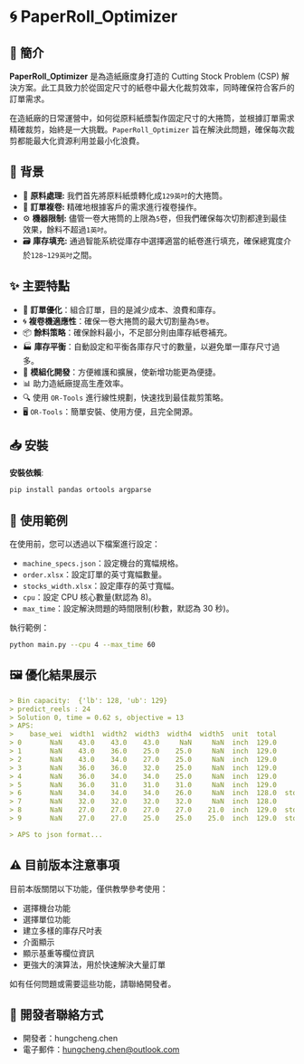 # 🌀 PaperRoll_Optimizer

## 🌟 簡介

**PaperRoll_Optimizer** 是為造紙廠度身打造的 Cutting Stock Problem (CSP) 解決方案。此工具致力於從固定尺寸的紙卷中最大化裁剪效率，同時確保符合客戶的訂單需求。

在造紙廠的日常運營中，如何從原料紙漿製作固定尺寸的大捲筒，並根據訂單需求精確裁剪，始終是一大挑戰。`PaperRoll_Optimizer` 旨在解決此問題，確保每次裁剪都能最大化資源利用並最小化浪費。

## 📘 背景

- 🌲 **原料處理:** 我們首先將原料紙漿轉化成`129英吋`的大捲筒。
- 📏 **訂單複卷:** 精確地根據客戶的需求進行複卷操作。
- ⚙️ **機器限制:** 儘管一卷大捲筒的上限為`5`卷，但我們確保每次切割都達到最佳效果，餘料不超過`1英吋`。
- 🗃️ **庫存填充:** 通過智能系統從庫存中選擇適當的紙卷進行填充，確保總寬度介於`128~129英吋`之間。

## ✨ 主要特點

- 📏 **訂單優化**：組合訂單，目的是減少成本、浪費和庫存。
- 🌀 **複卷機適應性**：確保一卷大捲筒的最大切割量為`5卷`。
- 📦 **餘料策略**：確保餘料最小，不足部分則由庫存紙卷補充。
- 🏭 **庫存平衡**：自動設定和平衡各庫存尺寸的數量，以避免單一庫存尺寸過多。
- 🧩 **模組化開發**：方便維護和擴展，使新增功能更為便捷。
- 📊 助力造紙廠提高生產效率。
- 🔍 使用 `OR-Tools` 進行線性規劃，快速找到最佳裁剪策略。
- 🖥️ `OR-Tools`：簡單安裝、使用方便，且完全開源。

## 📥 安裝

**安裝依賴**:
```bash
pip install pandas ortools argparse
```

## 📖 使用範例

在使用前，您可以透過以下檔案進行設定：

- `machine_specs.json`：設定機台的寬幅規格。
- `order.xlsx`：設定訂單的英寸寬幅數量。
- `stocks_width.xlsx`：設定庫存的英寸寬幅。
- `cpu`：設定 CPU 核心數量(默認為 8)。
- `max_time`：設定解決問題的時間限制(秒數，默認為 30 秒)。

執行範例：

```bash
python main.py --cpu 4 --max_time 60
```
## 🖼️ 優化結果展示

```markdown
> Bin capacity:  {'lb': 128, 'ub': 129}
> predict_reels : 24
> Solution 0, time = 0.62 s, objective = 13
> APS:
>    base_wei  width1  width2  width3  width4  width5  unit  total        remark  quantity
> 0       NaN    43.0    43.0    43.0     NaN     NaN  inch  129.0                       1
> 1       NaN    43.0    36.0    25.0    25.0     NaN  inch  129.0                       1
> 2       NaN    43.0    34.0    27.0    25.0     NaN  inch  129.0                       1
> 3       NaN    36.0    36.0    32.0    25.0     NaN  inch  129.0                       2
> 4       NaN    36.0    34.0    34.0    25.0     NaN  inch  129.0                       1
> 5       NaN    36.0    31.0    31.0    31.0     NaN  inch  129.0                       3
> 6       NaN    34.0    34.0    34.0    26.0     NaN  inch  128.0  stock:[26.0]         1
> 7       NaN    32.0    32.0    32.0    32.0     NaN  inch  128.0                       1
> 8       NaN    27.0    27.0    27.0    27.0    21.0  inch  129.0  stock:[21.0]         1
> 9       NaN    27.0    27.0    25.0    25.0    25.0  inch  129.0  stock:[25.0]         1

> APS to json format...
```

## ⚠️ 目前版本注意事項

目前本版關閉以下功能，僅供教學參考使用：
- 選擇機台功能
- 選擇單位功能
- 建立多樣的庫存尺吋表
- 介面顯示
- 顯示基重等欄位資訊
- 更強大的演算法，用於快速解決大量訂單

如有任何問題或需要這些功能，請聯絡開發者。

## 👤 開發者聯絡方式

- 開發者：hungcheng.chen
- 電子郵件：[hungcheng.chen@outlook.com](mailto:hungcheng.chen@outlook.com)
